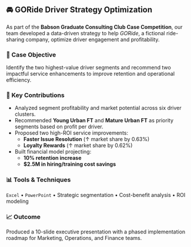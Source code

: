 ## 🚘 GORide Driver Strategy Optimization

As part of the **Babson Graduate Consulting Club Case Competition**, our team developed a data-driven strategy to help *GORide*, a fictional ride-sharing company, optimize driver engagement and profitability.

### 🧩 Case Objective
Identify the two highest-value driver segments and recommend two impactful service enhancements to improve retention and operational efficiency.

### 💼 Key Contributions
- Analyzed segment profitability and market potential across six driver clusters.
- Recommended **Young Urban FT** and **Mature Urban FT** as priority segments based on profit per driver.
- Proposed two high-ROI service improvements:
  - **Faster Issue Resolution** (↑ market share by 0.63%)
  - **Loyalty Rewards** (↑ market share by 0.62%)
- Built financial model projecting:
  - **10% retention increase**
  - **$2.5M in hiring/training cost savings**

### 📊 Tools & Techniques
`Excel` • `PowerPoint` • Strategic segmentation • Cost-benefit analysis • ROI modeling

### 📈 Outcome
Produced a 10-slide executive presentation with a phased implementation roadmap for Marketing, Operations, and Finance teams.


